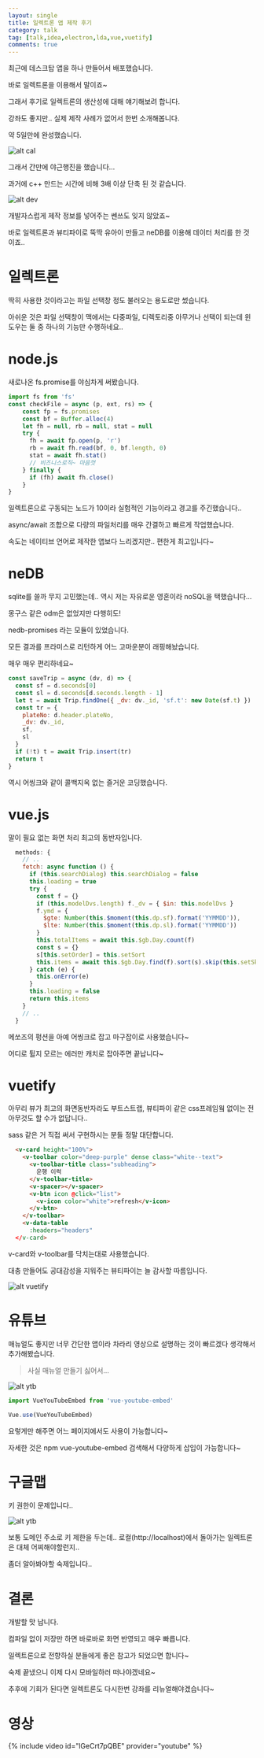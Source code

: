 ```yaml
---
layout: single
title: 일렉트론 앱 제작 후기
category: talk
tag: [talk,idea,electron,lda,vue,vuetify]
comments: true
---
```


최근에 데스크탑 앱을 하나 만들어서 배포했습니다.

바로 일렉트론을 이용해서 말이죠~

그래서 후기로 일렉트론의 생산성에 대해 얘기해보려 합니다.

강좌도 좋지만.. 실제 제작 사례가 없어서 한번 소개해봅니다.

약 5일만에 완성했습니다.

![alt cal](/images/talk/2019-03-28_21.35.22.png)

그래서 간만에 야근행진을 했습니다...

과거에 c++ 만드는 시간에 비해 3배 이상 단축 된 것 같습니다.

![alt dev](/images/talk/2019-03-28_21.38.52.png)

개발자스럽게 제작 정보를 넣어주는 쎈쓰도 잊지 않았죠~

바로 일렉트론과 뷰티파이로 뚝딱 유아이 만들고 neDB를 이용해 데이터 처리를 한 것이죠..

# 일렉트론

딱히 사용한 것이라고는 파일 선택창 정도 불러오는 용도로만 썼습니다.

아쉬운 것은 파일 선택창이 맥에서는 다중파일, 디렉토리중 아무거나 선택이 되는데 윈도우는 둘 중 하나의 기능만 수행하네요..

# node.js

새로나온 fs.promise를 야심차게 써봤습니다.

```javascript
import fs from 'fs'
const checkFile = async (p, ext, rs) => {
    const fp = fs.promises
    const bf = Buffer.alloc(4)
    let fh = null, rb = null, stat = null
    try {
      fh = await fp.open(p, 'r')
      rb = await fh.read(bf, 0, bf.length, 0)
      stat = await fh.stat()
      // 비즈니스로직~ 마음껏
    } finally {
      if (fh) await fh.close()
    }
}
```

일렉트론으로 구동되는 노드가 10이라 실험적인 기능이라고 경고를 주긴했습니다..

async/await 조합으로 다량의 파일처리를 매우 간결하고 빠르게 작업했습니다.

속도는 네이티브 언어로 제작한 앱보다 느리겠지만.. 편한게 최고입니다~

# neDB

sqlite를 쓸까 무지 고민했는데.. 역시 저는 자유로운 영혼이라 noSQL을 택했습니다...

몽구스 같은 odm은 없었지만 다행히도!

nedb-promises 라는 모듈이 있었습니다.

모든 결과를 프라미스로 리턴하게 어느 고마운분이 래핑해놨습니다.

매우 매우 편리하네요~

```javascript
const saveTrip = async (dv, d) => {
  const sf = d.seconds[0]
  const sl = d.seconds[d.seconds.length - 1]
  let t = await Trip.findOne({ _dv: dv._id, 'sf.t': new Date(sf.t) })
  const tr = {
    plateNo: d.header.plateNo,
    _dv: dv._id,
    sf,
    sl
  }
  if (!t) t = await Trip.insert(tr)
  return t
}
```

역시 어씽크와 같이 콜백지옥 없는 즐거운 코딩했습니다.

# vue.js

말이 필요 없는 화면 처리 최고의 동반자입니다.

```javascript
  methods: {
    // ..  
    fetch: async function () {
      if (this.searchDialog) this.searchDialog = false
      this.loading = true
      try {
        const f = {}
        if (this.modelDvs.length) f._dv = { $in: this.modelDvs }
        f.ymd = {
          $gte: Number(this.$moment(this.dp.sf).format('YYMMDD')),
          $lte: Number(this.$moment(this.dp.sl).format('YYMMDD'))
        }
        this.totalItems = await this.$gb.Day.count(f)
        const s = {}
        s[this.setOrder] = this.setSort
        this.items = await this.$gb.Day.find(f).sort(s).skip(this.setSkip).limit(this.pagination.rowsPerPage)
      } catch (e) {
        this.onError(e)
      }
      this.loading = false
      return this.items
    }
    // ..
  }
```

메쏘즈의 펑션을 아예 어씽크로 잡고 마구잡이로 사용했습니다~

어디로 튈지 모르는 에러만 캐치로 잡아주면 끝납니다~

# vuetify

아무리 뷰가 최고의 화면동반자라도 부트스트랩, 뷰티파이 같은 css프레임웤 없이는 전 아무것도 할 수가 없답니다..

sass 같은 거 직접 써서 구현하시는 분들 정말 대단합니다.

```html
  <v-card height="100%">
    <v-toolbar color="deep-purple" dense class="white--text">
      <v-toolbar-title class="subheading">
        운행 이력
      </v-toolbar-title>
      <v-spacer></v-spacer>
      <v-btn icon @click="list">
        <v-icon color="white">refresh</v-icon>
      </v-btn>
    </v-toolbar>
    <v-data-table
      :headers="headers"
  </v-card>
```

v-card와 v-toolbar를 닥치는대로 사용했습니다.

대충 만들어도 공대감성을 지워주는 뷰티파이는 늘 감사할 따름입니다.
 
![alt vuetify](/images/talk/2019-03-28_22.05.08.png)

# 유튜브

매뉴얼도 좋지만 너무 간단한 앱이라 차라리 영상으로 설명하는 것이 빠르겠다 생각해서 추가해봤습니다.

> 사실 매뉴얼 만들기 싫어서...

![alt ytb](/images/talk/2019-03-28_22.09.29.png)

```javascript
import VueYouTubeEmbed from 'vue-youtube-embed'

Vue.use(VueYouTubeEmbed)
```

요렇게만 해주면 어느 페이지에서도 사용이 가능합니다~

자세한 것은 npm vue-youtube-embed 검색해서 다양하게 삽입이 가능합니다~

# 구글맵

키 권한이 문제입니다..

![alt ytb](/images/talk/2019-03-28_22.14.50.png)

보통 도메인 주소로 키 제한을 두는데.. 로컬(http://localhost)에서 돌아가는 일렉트론은 대체 어찌해야할런지..

좀더 알아봐야할 숙제입니다..

# 결론

개발할 맛 납니다.

컴파일 없이 저장만 하면 바로바로 화면 반영되고 매우 빠릅니다.

일렉트론으로 전향하실 분들에게 좋은 참고가 되었으면 합니다~

숙제 끝냈으니 이제 다시 모바일하러 떠나야겠네요~

추후에 기회가 된다면 일렉트론도 다시한번 강좌를 리뉴얼해야겠습니다~

# 영상

{% include video id="lGeCrt7pQBE" provider="youtube" %}



